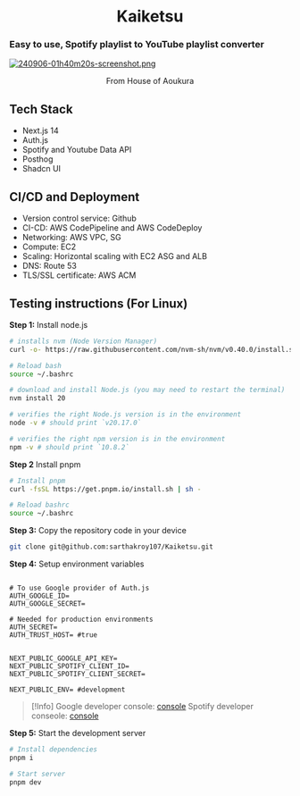 # <div align="center">Kaiketsu</div>

### Easy to use, Spotify playlist to YouTube playlist converter


[![240906-01h40m20s-screenshot.png](https://i.postimg.cc/3Nk9qCzp/240906-01h40m20s-screenshot.png)](https://kaiketsu.online)

<div align="center">From House of Aoukura</div>

## Tech Stack
- Next.js 14
- Auth.js
- Spotify and Youtube  Data API
- Posthog
- Shadcn UI

## CI/CD and Deployment
- Version control service: Github
- CI-CD: AWS CodePipeline and AWS CodeDeploy
- Networking: AWS VPC, SG
- Compute: EC2
- Scaling: Horizontal scaling with EC2 ASG and ALB
- DNS: Route 53
- TLS/SSL certificate: AWS ACM

## Testing instructions (For Linux)

**Step 1:** Install node.js
```bash
# installs nvm (Node Version Manager)
curl -o- https://raw.githubusercontent.com/nvm-sh/nvm/v0.40.0/install.sh | bash

# Reload bash
source ~/.bashrc

# download and install Node.js (you may need to restart the terminal)
nvm install 20

# verifies the right Node.js version is in the environment
node -v # should print `v20.17.0`

# verifies the right npm version is in the environment
npm -v # should print `10.8.2`
```

**Step 2** Install pnpm
```bash 
# Install pnpm
curl -fsSL https://get.pnpm.io/install.sh | sh - 

# Reload bashrc
source ~/.bashrc
```

**Step 3:** Copy the repository code in your device
```bash
git clone git@github.com:sarthakroy107/Kaiketsu.git
```

**Step 4:** Setup environment variables

```env

# To use Google provider of Auth.js
AUTH_GOOGLE_ID=
AUTH_GOOGLE_SECRET=

# Needed for production environments
AUTH_SECRET=
AUTH_TRUST_HOST= #true


NEXT_PUBLIC_GOOGLE_API_KEY=
NEXT_PUBLIC_SPOTIFY_CLIENT_ID=
NEXT_PUBLIC_SPOTIFY_CLIENT_SECRET=

NEXT_PUBLIC_ENV= #development
```
>[!Info]
> Google developer console: [console](console.cloud.google.com/apis/credentials)
> Spotify developer conseole: [console](https://developer.spotify.com/)

**Step 5:** Start the development server
```bash
# Install dependencies
pnpm i

# Start server
pnpm dev
```